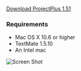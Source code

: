 [Download ProjectPlus 1.51](https://github.com/downloads/fdintino/projectplus/ProjectPlus.tmplugin.zip)

### Requirements
* Mac OS X 10.6 or higher
* TextMate 1.5.10
* An Intel mac

![Screen Shot](http://markhuot.github.com/projectplus/shot.png)
